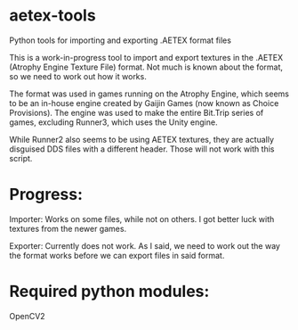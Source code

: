 # aetex-tools
Python tools for importing and exporting .AETEX format files

This is a work-in-progress tool to import and export textures in the .AETEX (Atrophy Engine Texture File) format. Not much is known about the format, so we need to work out how it works.

The format was used in games running on the Atrophy Engine, which seems to be an in-house engine created by Gaijin Games (now known as Choice Provisions). The engine was used to make the entire Bit.Trip series of games, excluding Runner3, which uses the Unity engine.

While Runner2 also seems to be using AETEX textures, they are actually disguised DDS files with a different header. Those will not work with this script.

# Progress:
Importer:
Works on some files, while not on others. I got better luck with textures from the newer games.

Exporter:
Currently does not work. As I said, we need to work out the way the format works before we can export files in said format.

# Required python modules:
OpenCV2
